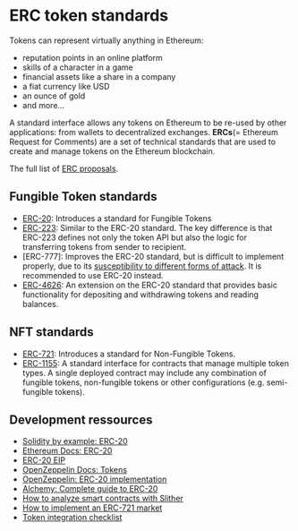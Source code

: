 # ERC token standards

Tokens can represent virtually anything in Ethereum:

- reputation points in an online platform
- skills of a character in a game
- financial assets like a share in a company
- a fiat currency like USD
- an ounce of gold
- and more...

A standard interface allows any tokens on Ethereum to be re-used by other applications: from wallets to decentralized exchanges.
**ERCs**(= Ethereum Request for Comments) are a set of technical standards that are used to create and manage tokens on the Ethereum blockchain.

The full list of [ERC proposals](https://eips.ethereum.org/erc).


## Fungible Token standards

- [ERC-20](https://ethereum.org/en/developers/tutorials/understand-the-erc-20-token-smart-contract/):
Introduces a standard for Fungible Tokens
- [ERC-223](https://ethereum.org/en/developers/docs/standards/tokens/erc-223/):
Similar to the ERC-20 standard.
The key difference is that ERC-223 defines not only the token API but also the logic for transferring tokens from sender to recipient.
- [ERC-777]: Improves the ERC-20 standard, but is difficult to implement properly, due to its [susceptibility to different forms of attack](https://github.com/OpenZeppelin/openzeppelin-contracts/issues/2620).
It is recommended to use ERC-20 instead.
- [ERC-4626](https://ethereum.org/en/developers/docs/standards/tokens/erc-4626/):
An extension on the ERC-20 standard that provides basic functionality for depositing and withdrawing tokens and reading balances.

## NFT standards

- [ERC-721](https://ethereum.org/en/developers/docs/standards/tokens/erc-721/):
Introduces a standard for Non-Fungible Tokens.
- [ERC-1155](https://ethereum.org/en/developers/docs/standards/tokens/erc-1155/):
A standard interface for contracts that manage multiple token types.
A single deployed contract may include any combination of fungible tokens, non-fungible tokens or other configurations (e.g. semi-fungible tokens).


## Development ressources

- [Solidity by example: ERC-20](https://solidity-by-example.org/app/erc20/)
- [Ethereum Docs: ERC-20](https://ethereum.org/en/developers/docs/standards/tokens/erc-20/)
- [ERC-20 EIP](https://eips.ethereum.org/EIPS/eip-20)
- [OpenZeppelin Docs: Tokens](https://docs.openzeppelin.com/contracts/3.x/tokens)
- [OpenZeppelin: ERC-20 implementation](https://github.com/OpenZeppelin/openzeppelin-contracts/blob/master/contracts/token/ERC20/ERC20.sol)
- [Alchemy: Complete guide to ERC-20](https://www.alchemy.com/overviews/erc20-solidity)
- [How to analyze smart contracts with Slither](https://ethereum.org/en/developers/tutorials/how-to-use-slither-to-find-smart-contract-bugs/)
- [How to implement an ERC-721 market](https://ethereum.org/en/developers/tutorials/how-to-implement-an-erc721-market/)
- [Token integration checklist](https://ethereum.org/en/developers/tutorials/token-integration-checklist/)